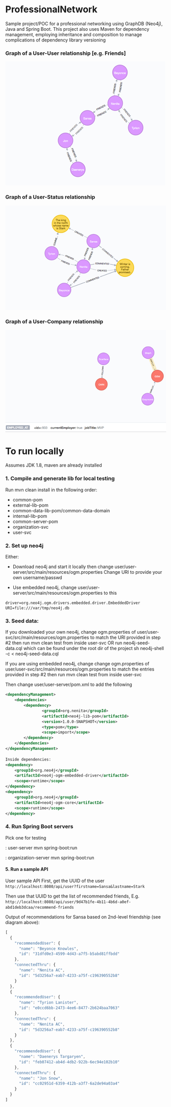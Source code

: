 # ProfessionalNetwork

Sample project/POC for a professional networking using GraphDB (Neo4j), Java and Spring Boot. This project
also uses Maven for dependency management, employing inheritance and composition to manage complications of dependency library versioning

### Graph of a User-User relationship [e.g. Friends]
![Alt text](/user/user_friends_graph.jpg?raw=true "User-User Relationship")

### Graph of a User-Status relationship
![Alt text](/user/status_update_graph.jpg?raw=true "User-Status Relationship")

### Graph of a User-Company relationship
![Alt text](/organization/organization_graph.jpg?raw=true "User-Company Relationship")

# To run locally
Assumes JDK 1.8, maven are already installed

### 1. Compile and generate lib for local testing
Run mvn clean install in the following order:
- common-pom
- external-lib-pom
- common-data-lib-pom/common-data-domain
- internal-lib-pom
- common-server-pom
- organization-svc
- user-svc

### 2. Set up neo4j
Either:
- Download neo4j and start it locally then change user/user-server/src/main/resources/ogm.properties
Change URI to provide your own username/passwd

- Use embedded neo4j, change user/user-server/src/main/resources/ogm.properties to this
```
driver=org.neo4j.ogm.drivers.embedded.driver.EmbeddedDriver
URI=file:///var/tmp/neo4j.db
```

### 3. Seed data:

If you downloaded your own neo4j, change ogm.properties of user/user-svc/src/main/resources/ogm.properties
to match the URI provided in step #2 then run mvn clean test from inside user-svc
OR run neo4j-seed-data.cql which can be found under the root dir of the project sh neo4j-shell -c <  neo4j-seed-data.cql

If you are using embedded neo4j, change change ogm.properties of user/user-svc/src/main/resources/ogm.properties to match the entries provided in step #2 then run mvn clean test from inside user-svc

Then change user/user-server/pom.xml to add the following

```xml
<dependencyManagement>
    <dependencies>
    	<dependency>
				<groupId>org.nenita</groupId>
				<artifactId>neo4j-lib-pom</artifactId>
				<version>1.0.0-SNAPSHOT</version>
				<type>pom</type>
				<scope>import</scope>
		</dependency>
	</dependencies>
</dependencyManagement>

Inside dependencies:
<dependency>
	<groupId>org.neo4j</groupId>
	<artifactId>neo4j-ogm-embedded-driver</artifactId>
	<scope>runtime</scope>
</dependency>
<dependency>
	<groupId>org.neo4j</groupId>
	<artifactId>neo4j-ogm-core</artifactId>
	<scope>runtime</scope>
</dependency>
```
		    
### 4. Run Spring Boot servers

Pick one for testing

: user-server
mvn spring-boot:run

: organization-server
mvn spring-boot:run

#### 5. Run a sample API

User sample API
First, get the UUID of the user
```http://localhost:8080/api/user?firstname=Sansa&lastname=Stark```

Then use that UUID to get the list of recommended friends,
E.g. 
```http://localhost:8080/api/user/9d47b1fe-4b11-4b6d-a0ef-abd1deb3dcaa/recommend-friends```

Output of recommendations for Sansa based on 2nd-level friendship (see diagram above):

```javascript
[
  {
    "recommendedUser": {
      "name": "Beyonce Knowles",
      "id": "31dfd0e3-4599-4d43-a7f5-b5abd81ffbdd"
    },
    "connectedThru": {
      "name": "Nenita AC",
      "id": "5d3256a7-eab7-4233-a75f-c196390552b8"
    }
  },
  {
    "recommendedUser": {
      "name": "Tyrion Lanister",
      "id": "e0ccd6bb-2473-4ee6-8477-2b624baa7063"
    },
    "connectedThru": {
      "name": "Nenita AC",
      "id": "5d3256a7-eab7-4233-a75f-c196390552b8"
    }
  },
  {
    "recommendedUser": {
      "name": "Daenerys Targaryen",
      "id": "feb07412-ab4d-4db2-922b-6ec94e102b10"
    },
    "connectedThru": {
      "name": "Jon Snow",
      "id": "cc02951d-6359-412b-a3f7-6a2de94a03a4"
    }
  }
]
